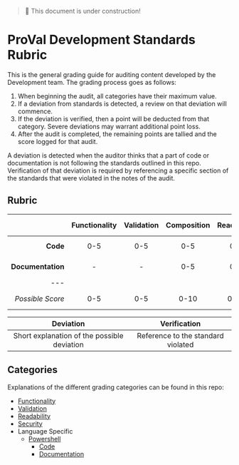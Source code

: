 > 🚧 This document is under construction!
# ProVal Development Standards Rubric

This is the general grading guide for auditing content developed by the Development team. The grading process goes as follows:

1. When beginning the audit, all categories have their maximum value.
2. If a deviation from standards is detected, a review on that deviation will commence.
3. If the deviation is verified, then a point will be deducted from that category. Severe deviations may warrant additional point loss.
4. After the audit is completed, the remaining points are tallied and the score logged for that audit.

A deviation is detected when the auditor thinks that a part of code or documentation is not following the standards outlined in this repo. Verification of that deviation is required by referencing a specific section of the standards that were violated in the notes of the audit.

## Rubric
|                   | Functionality | Validation | Composition | Readability | Security | Language Specific | *Total* |
| ----------------: | :-----------: | :--------: | :---------: | :---------: | :------: | :---------------: | :-----: |
|          **Code** |      0-5      |    0-5     |     0-5     |     0-5     |   0-5    |       0-10        |  0-35   |
| **Documentation** |       -       |     -      |     0-5     |     0-5     |   0-5    |         -         |  0-15   |
|               --- |               |            |             |             |          |                   |         |
|  *Possible Score* |      0-5      |    0-5     |    0-10     |    0-10     |   0-10   |       0-10        |  0-50   |

|                  Deviation                  |            Verification            |
| :-----------------------------------------: | :--------------------------------: |
| Short explanation of the possible deviation | Reference to the standard violated |

## Categories
Explanations of the different grading categories can be found in this repo:

- [Functionality](CODE.md#functionality)
- [Validation](CODE.md#validation)
- [Readability](CODE.md#readability)
- [Security](CODE.md#security)
- Language Specific
  - [Powershell](powershell/)
    - [Code](powershell/CODE.md)
    - [Documentation](powershell/DOCUMENTATION.md)

